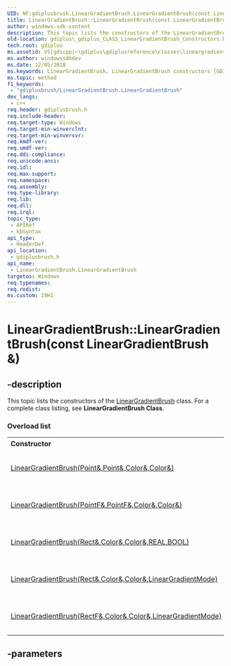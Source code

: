 ```yaml
---
UID: NF:gdiplusbrush.LinearGradientBrush.LinearGradientBrush(const LinearGradientBrush &)
title: LinearGradientBrush::LinearGradientBrush(const LinearGradientBrush &) (gdiplusbrush.h)
author: windows-sdk-content
description: This topic lists the constructors of the LinearGradientBrush class. For a complete class listing, see LinearGradientBrush Class.
old-location: gdiplus\_gdiplus_CLASS_LinearGradientBrush_Constructors.htm
tech.root: gdiplus
ms.assetid: VS|gdicpp|~\gdiplus\gdiplusreference\classes\lineargradientbrushclass\lineargradientbrushconstructors.htm
ms.author: windowssdkdev
ms.date: 12/05/2018
ms.keywords: LinearGradientBrush, LinearGradientBrush constructors [GDI+], LinearGradientBrush.LinearGradientBrush, LinearGradientBrush.LinearGradientBrush(const LinearGradientBrush &), LinearGradientBrush::LinearGradientBrush, LinearGradientBrush::LinearGradientBrush(const LinearGradientBrush &), _gdiplus_CLASS_LinearGradientBrush_Constructors, gdiplus._gdiplus_CLASS_LinearGradientBrush_Constructors, gdiplusbrush/LinearGradientBrush
ms.topic: method
f1_keywords: 
 - "gdiplusbrush/LinearGradientBrush.LinearGradientBrush"
dev_langs:
 - c++
req.header: gdiplusbrush.h
req.include-header: 
req.target-type: Windows
req.target-min-winverclnt: 
req.target-min-winversvr: 
req.kmdf-ver: 
req.umdf-ver: 
req.ddi-compliance: 
req.unicode-ansi: 
req.idl: 
req.max-support: 
req.namespace: 
req.assembly: 
req.type-library: 
req.lib: 
req.dll: 
req.irql: 
topic_type:
 - APIRef
 - kbSyntax
api_type:
 - HeaderDef
api_location:
 - gdiplusbrush.h
api_name:
 - LinearGradientBrush.LinearGradientBrush
targetos: Windows
req.typenames: 
req.redist: 
ms.custom: 19H1
---
```


# LinearGradientBrush::LinearGradientBrush(const LinearGradientBrush &)


## -description


<span>This topic lists the constructors of the 
			<a href="https://docs.microsoft.com/windows/desktop/api/gdiplusbrush/nl-gdiplusbrush-lineargradientbrush">LinearGradientBrush</a> class. For a complete class listing, see <b>LinearGradientBrush Class</b>. 
</span><h3>Overload list</h3><table>
<tr>
<th align="left" width="37%">Constructor</th>
<th align="left" width="63%">Description</th>
</tr>
<tr>
<td align="left" width="37%">
<a href="https://docs.microsoft.com/windows/desktop/api/gdiplusbrush/nf-gdiplusbrush-lineargradientbrush-lineargradientbrush(inconstpoint__inconstpoint__inconstcolor__inconstcolor_)">LinearGradientBrush(Point&,Point&,Color&,Color&)</a>
</td>
<td align="left" width="63%">
Creates a <a href="https://docs.microsoft.com/windows/desktop/api/gdiplusbrush/nf-gdiplusbrush-lineargradientbrush-lineargradientbrush(inconstpoint__inconstpoint__inconstcolor__inconstcolor_)">LinearGradientBrush::LinearGradientBrush</a> object from a set of boundary points and boundary colors.

</td>
</tr>
<tr>
<td align="left" width="37%">
<a href="https://docs.microsoft.com/windows/desktop/api/gdiplusbrush/nf-gdiplusbrush-lineargradientbrush-lineargradientbrush(inconstpointf__inconstpointf__inconstcolor__inconstcolor_)">LinearGradientBrush(PointF&,PointF&,Color&,Color&)</a>
</td>
<td align="left" width="63%">
Creates a <a href="https://docs.microsoft.com/windows/desktop/api/gdiplusbrush/nf-gdiplusbrush-lineargradientbrush-lineargradientbrush(inconstpointf__inconstpointf__inconstcolor__inconstcolor_)">LinearGradientBrush::LinearGradientBrush</a> object from a set of boundary points and boundary colors.

</td>
</tr>
<tr>
<td align="left" width="37%">
<a href="https://docs.microsoft.com/windows/desktop/api/gdiplusbrush/nf-gdiplusbrush-lineargradientbrush-lineargradientbrush(inconstrect__inconstcolor__inconstcolor__inreal_inbool)">LinearGradientBrush(Rect&,Color&,Color&,REAL,BOOL)</a>
</td>
<td align="left" width="63%">
Creates a <a href="https://docs.microsoft.com/windows/desktop/api/gdiplusbrush/nf-gdiplusbrush-lineargradientbrush-lineargradientbrush(inconstrect__inconstcolor__inconstcolor__inreal_inbool)">LinearGradientBrush::LinearGradientBrush</a> object from a rectangle and angle of direction.

</td>
</tr>
<tr>
<td align="left" width="37%">
<a href="https://docs.microsoft.com/windows/desktop/api/gdiplusbrush/nf-gdiplusbrush-lineargradientbrush-lineargradientbrush(inconstrect__inconstcolor__inconstcolor__inlineargradientmode)">LinearGradientBrush(Rect&,Color&,Color&,LinearGradientMode)</a>
</td>
<td align="left" width="63%">
Creates a <a href="https://docs.microsoft.com/windows/desktop/api/gdiplusbrush/nf-gdiplusbrush-lineargradientbrush-lineargradientbrush(inconstrect__inconstcolor__inconstcolor__inlineargradientmode)">LinearGradientBrush::LinearGradientBrush</a> object based on a rectangle and mode of direction.

</td>
</tr>
<tr>
<td align="left" width="37%">
<a href="https://docs.microsoft.com/windows/desktop/api/gdiplusbrush/nf-gdiplusbrush-lineargradientbrush-lineargradientbrush(inconstrectf__inconstcolor__inconstcolor__inlineargradientmode)">LinearGradientBrush(RectF&,Color&,Color&,LinearGradientMode)</a>
</td>
<td align="left" width="63%">
Creates a <a href="https://docs.microsoft.com/windows/desktop/api/gdiplusbrush/nf-gdiplusbrush-lineargradientbrush-lineargradientbrush(inconstrectf__inconstcolor__inconstcolor__inlineargradientmode)">LinearGradientBrush::LinearGradientBrush</a> object based on a rectangle and mode of direction.

</td>
</tr>
</table>

## -parameters

